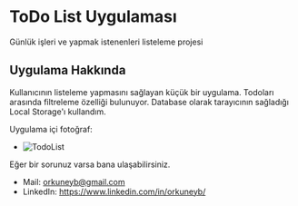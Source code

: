# ToDo List Uygulaması

Günlük işleri ve yapmak istenenleri listeleme projesi 

## Uygulama Hakkında

Kullanıcının listeleme yapmasını sağlayan küçük bir uygulama. Todoları arasında filtreleme özelliği bulunuyor. Database olarak tarayıcının sağladığı Local Storage'ı kullandım.

 Uygulama içi fotoğraf:
- ![TodoList](https://user-images.githubusercontent.com/77841710/194729367-9fe6829e-c6f8-4243-9d41-f7b85d9bef53.PNG)

Eğer bir sorunuz varsa bana ulaşabilirsiniz.
- Mail: orkuneyb@gmail.com
- LinkedIn: https://www.linkedin.com/in/orkuneyb/
